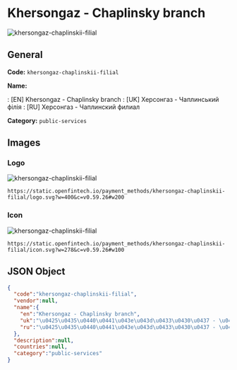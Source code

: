 
# Khersongaz - Chaplinsky branch 
![khersongaz-chaplinskii-filial](https://static.openfintech.io/payment_methods/khersongaz-chaplinskii-filial/logo.svg?w=400&c=v0.59.26#w200)  

## General 
**Code:** `khersongaz-chaplinskii-filial` 
 
**Name:** 
 
:	[EN] Khersongaz - Chaplinsky branch 
:	[UK] Херсонгаз - Чаплинський філія 
:	[RU] Херсонгаз - Чаплинский филиал 
 
**Category:** `public-services` 
 

## Images 

### Logo 
![khersongaz-chaplinskii-filial](https://static.openfintech.io/payment_methods/khersongaz-chaplinskii-filial/logo.svg?w=400&c=v0.59.26#w200)  

```
https://static.openfintech.io/payment_methods/khersongaz-chaplinskii-filial/logo.svg?w=400&c=v0.59.26#w200
```  

### Icon 
![khersongaz-chaplinskii-filial](https://static.openfintech.io/payment_methods/khersongaz-chaplinskii-filial/icon.svg?w=278&c=v0.59.26#w100)  

```
https://static.openfintech.io/payment_methods/khersongaz-chaplinskii-filial/icon.svg?w=278&c=v0.59.26#w100
```  

## JSON Object 

```json
{
  "code":"khersongaz-chaplinskii-filial",
  "vendor":null,
  "name":{
    "en":"Khersongaz - Chaplinsky branch",
    "uk":"\u0425\u0435\u0440\u0441\u043e\u043d\u0433\u0430\u0437 - \u0427\u0430\u043f\u043b\u0438\u043d\u0441\u044c\u043a\u0438\u0439 \u0444\u0456\u043b\u0456\u044f",
    "ru":"\u0425\u0435\u0440\u0441\u043e\u043d\u0433\u0430\u0437 - \u0427\u0430\u043f\u043b\u0438\u043d\u0441\u043a\u0438\u0439 \u0444\u0438\u043b\u0438\u0430\u043b"
  },
  "description":null,
  "countries":null,
  "category":"public-services"
}
```  
